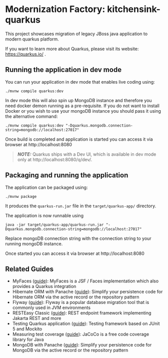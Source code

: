 # Modernization Factory: kitchensink-quarkus

This project showcases migration of legacy JBoss java application to modern quarkus platform.

If you want to learn more about Quarkus, please visit its website: https://quarkus.io/ .

## Running the application in dev mode

You can run your application in dev mode that enables live coding using:
```shell script
./mvnw compile quarkus:dev
```
In dev mode this will also spin up MongoDB instance and therefore you need docker demon running as a pre-requisite.
If you do not want to install Docker or you wish to use your mongoDB instance you should pass it using the alternative command:
```shell script
./mvnw compile quarkus:dev "-Dquarkus.mongodb.connection-string=mongodb://localhost:27017"
```

Once build is completed and application is started you can access it via browser at http://localhost:8080

> **_NOTE:_**  Quarkus ships with a Dev UI, which is available in dev mode only at http://localhost:8080/q/dev/.

## Packaging and running the application

The application can be packaged using:
```shell script
./mvnw package
```
It produces the `quarkus-run.jar` file in the `target/quarkus-app/` directory.

The application is now runnable using
```shell script
java -jar target/quarkus-app/quarkus-run.jar "-Dquarkus.mongodb.connection-string=mongodb://localhost:27017"
```
Replace mongoDB connection string with the connection string to your running mongoDB instance.

Once started you can access it via browser at http://localhost:8080

## Related Guides

- MyFaces ([guide](https://myfaces.apache.org/#/coregettingstarted?id=quarkus)): MyFaces is a JSF / Faces implementation which also provides a Quarkus integration
- Hibernate ORM with Panache ([guide](https://quarkus.io/guides/hibernate-orm-panache)): Simplify your persistence code for Hibernate ORM via the active record or the repository pattern
- Flyway ([guide](https://quarkus.io/guides/flyway)): Flyway is a popular database migration tool that is commonly used in JVM environments
- RESTEasy Classic ([guide](https://quarkus.io/guides/resteasy)): REST endpoint framework implementing Jakarta REST and more
- Testing Quarkus application ([guide](https://quarkus.io/guides/getting-started-testing)): Testing framework based on JUnit 5 and Mockito
- Measuring test coverage ([guide](https://quarkus.io/guides/tests-with-coverage)): JaCoCo is a free code coverage library for Java
- MongoDB with Panache ([guide](https://quarkus.io/guides/mongodb-panache)): Simplify your persistence code for MongoDB via the active record or the repository pattern
